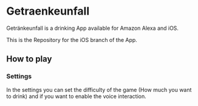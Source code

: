 # Getraenkeunfall

Getränkeunfall is a drinking App available for Amazon Alexa and iOS.

This is the Repository for the iOS branch of the App.

## How to play

### Settings

In the settings you can set the difficulty of the game (How much you want to drink) and if you want to enable the voice interaction.

